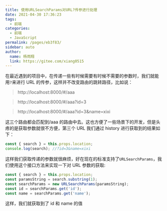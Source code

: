 ```yaml
---
title: 使用URLSearchParams对URL?传参进行处理
date: 2021-04-30 17:36:23
tags: 
  - 前端
categories: 
  - 前端
  - JavaScript
permalink: /pages/eb3f83/
sidebar: auto
author: 
  name: 杨雨翔
  link: https://gitee.com/xiang0515
---
```


在最近遇到的项目中，在传递一些有时候需要有时候不需要的参数时，我们就能用`?`来进行 URL 的传参，这样并不改变路由的跳转路径，比如说：

> http://localhost:8000/#/aaa

> http://localhost:8000/#/aaa?id=3

> http://localhost:8000/#/aaa?id=3&name=xixi

这三个路由都会匹配到/aaa 的路由中去。这也方便了一些场景下的开发，但是头疼的是获取参数就很不方便，第三个 URL 我们通过 history 进行获取到的结果如下：

```js
const { search } = this.props.location;
console.log(search); //?id=3&name=xixi
```

这样我们获取传递的参数就很麻烦，好在现在的标准支持了`URLSearchParams`，我们使用这个接口方法来实现一下对 URL 参数的获取:

```js
const { search } = this.props.location;
const paramsString = search.substring(1);
const searchParams = new URLSearchParams(paramsString);
const id = searchParams.get('id');
const name = searchParams.get('name');
```

这样，我们就获取到了 id 和 name 的值
